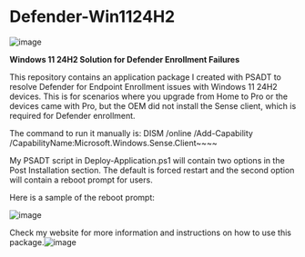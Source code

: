 # Defender-Win1124H2
![image](https://github.com/user-attachments/assets/0d364c2c-4b8d-443b-91b9-986c27db3bb5)

**Windows 11 24H2 Solution for Defender Enrollment Failures**

This repository contains an application package I created with PSADT to resolve Defender for Endpoint Enrollment issues with Windows 11 24H2 devices. This is for scenarios where you upgrade from Home to Pro or the devices came with Pro, but the OEM did not install the Sense client, which is required for Defender enrollment.

The command to run it manually is: 
DISM /online /Add-Capability /CapabilityName:Microsoft.Windows.Sense.Client~~~~

My PSADT script in Deploy-Application.ps1 will contain two options in the Post Installation section. The default is forced restart and the second option will contain a reboot prompt for users. 

Here is a sample of the reboot prompt:

![image](https://github.com/user-attachments/assets/e08f6572-9f5e-4b2d-b1e1-472ed0d3fa32)

Check my website for more information and instructions on how to use this package.![image](https://github.com/user-attachments/assets/b19a0067-0ee5-4e36-ad50-1fc5b9e3c2cf)
